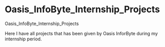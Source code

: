 # Oasis_InfoByte_Internship_Projects
Oasis_InfoByte_Internship_Projects

Here I have all projects that has been given by Oasis InforByte during my internship period.
